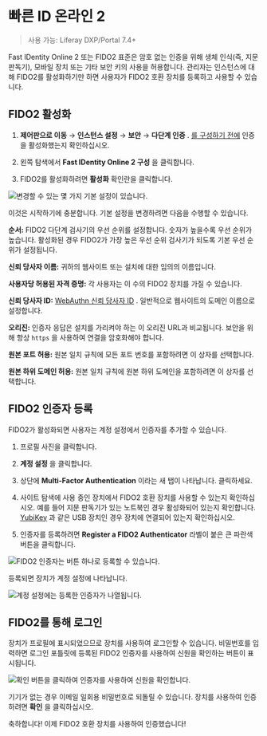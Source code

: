 # 빠른 ID 온라인 2

> 사용 가능: Liferay DXP/Portal 7.4+

Fast IDentity Online 2 또는 FIDO2 표준은 암호 없는 인증을 위해 생체 인식(즉, 지문 판독기), 모바일 장치 또는 기타 보안 키의 사용을 허용합니다. 관리자는 인스턴스에 대해 FIDO2를 활성화하기만 하면 사용자가 FIDO2 호환 장치를 등록하고 사용할 수 있습니다.

## FIDO2 활성화

1. **제어판으로 이동** &rarr; **인스턴스 설정** &rarr; **보안** &rarr; **다단계 인증** . [를 구성하기 전에](./using-multi-factor-authentication.md) 인증을 활성화했는지 확인하십시오.

1. 왼쪽 탐색에서 **Fast IDentity Online 2 구성** 을 클릭합니다.

1. FIDO2를 활성화하려면 **활성화** 확인란을 클릭합니다.

![변경할 수 있는 몇 가지 기본 설정이 있습니다.](./fast-identity-online-2/images/01.png)

이것은 시작하기에 충분합니다. 기본 설정을 변경하려면 다음을 수행할 수 있습니다.

**순서:** FIDO2 다단계 검사기의 우선 순위를 설정합니다. 숫자가 높을수록 우선 순위가 높습니다. 활성화된 경우 FIDO2가 가장 높은 우선 순위 검사기가 되도록 기본 우선 순위가 설정됩니다.

**신뢰 당사자 이름:** 귀하의 웹사이트 또는 설치에 대한 임의의 이름입니다.

**사용자당 허용된 자격 증명:** 각 사용자는 이 수의 FIDO2 장치를 가질 수 있습니다.

**신뢰 당사자 ID:** [WebAuthn 신뢰 당사자 ID](https://www.w3.org/TR/webauthn-2/#relying-party) . 일반적으로 웹사이트의 도메인 이름으로 설정합니다.

**오리진:** 인증자 응답은 설치를 가리켜야 하는 이 오리진 URL과 비교됩니다. 보안을 위해 항상 `https` 을 사용하여 연결을 암호화해야 합니다.

**원본 포트 허용:** 원본 일치 규칙에 모든 포트 번호를 포함하려면 이 상자를 선택합니다.

**원본 하위 도메인 허용:** 원본 일치 규칙에 원본 하위 도메인을 포함하려면 이 상자를 선택합니다.

## FIDO2 인증자 등록

FIDO2가 활성화되면 사용자는 계정 설정에서 인증자를 추가할 수 있습니다.

1. 프로필 사진을 클릭합니다.

1. **계정 설정** 을 클릭합니다.

1. 상단에 **Multi-Factor Authentication** 이라는 새 탭이 나타납니다. 클릭하세요.

1. 사이트 탐색에 사용 중인 장치에서 FIDO2 호환 장치를 사용할 수 있는지 확인하십시오. 예를 들어 지문 판독기가 있는 노트북인 경우 활성화되어 있는지 확인합니다. [YubiKey](https://www.yubico.com) 과 같은 USB 장치인 경우 장치에 연결되어 있는지 확인하십시오.

1. 인증자를 등록하려면 **Register a FIDO2 Authenticator** 라벨이 붙은 큰 파란색 버튼을 클릭합니다.

![FIDO2 인증자는 버튼 하나로 등록할 수 있습니다.](./fast-identity-online-2/images/02.png)

등록되면 장치가 계정 설정에 나타납니다.

![계정 설정에는 등록한 인증자가 나열됩니다.](./fast-identity-online-2/images/03.png)

## FIDO2를 통해 로그인

장치가 프로필에 표시되었으므로 장치를 사용하여 로그인할 수 있습니다. 비밀번호를 입력하면 로그인 포틀릿에 등록된 FIDO2 인증자를 사용하여 신원을 확인하는 버튼이 표시됩니다.

![확인 버튼을 클릭하여 인증자를 사용하여 신원을 확인합니다.](./fast-identity-online-2/images/04.png)

기기가 없는 경우 이메일 일회용 비밀번호로 되돌릴 수 있습니다. 장치를 사용하여 인증하려면 **확인** 을 클릭하십시오.

축하합니다! 이제 FIDO2 호환 장치를 사용하여 인증했습니다! 
